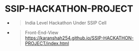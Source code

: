 # SSIP-HACKATHON-PROJECT
- >India Level Hackathon Under SSIP Cell
- >Front-End-View<br>https://karanshah254.github.io/SSIP-HACKATHON-PROJECT/index.html